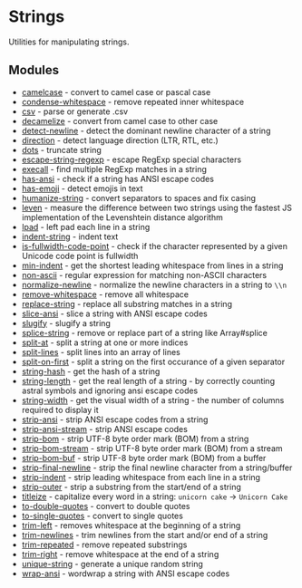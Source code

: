 # Strings

Utilities for manipulating strings.

## Modules

* [camelcase](https://github.com/sindresorhus/camelcase) - convert to camel case or pascal case
* [condense-whitespace](https://github.com/sindresorhus/condense-whitespace) - remove repeated inner whitespace
* [csv](https://github.com/adaltas/node-csv) - parse or generate .csv
* [decamelize](https://github.com/sindresorhus/decamelize) - convert from camel case to other case
* [detect-newline](https://github.com/sindresorhus/detect-newline) - detect the dominant newline character of a string
* [direction](https://github.com/wooorm/direction) - detect language direction (LTR, RTL, etc.)
* [dots](https://github.com/sindresorhus/dots) - truncate string
* [escape-string-regexp](https://github.com/sindresorhus/escape-string-regexp) - escape RegExp special characters
* [execall](https://github.com/sindresorhus/execall) - find multiple RegExp matches in a string
* [has-ansi](https://github.com/sindresorhus/has-ansi) - check if a string has ANSI escape codes
* [has-emoji](https://github.com/sindresorhus/has-emoji) - detect emojis in text
* [humanize-string](https://github.com/sindresorhus/humanize-string) - convert separators to spaces and fix casing
* [leven](https://github.com/sindresorhus/leven) - measure the difference between two strings using the fastest JS implementation of the Levenshtein distance algorithm
* [lpad](https://github.com/sindresorhus/lpad) - left pad each line in a string
* [indent-string](https://github.com/sindresorhus/indent-string) - indent text
* [is-fullwidth-code-point](https://github.com/sindresorhus/is-fullwidth-code-point) - check if the character represented by a given Unicode code point is fullwidth
* [min-indent](https://github.com/sindresorhus/min-indent) - get the shortest leading whitespace from lines in a string
* [non-ascii](https://github.com/sindresorhus/non-ascii) - regular expression for matching non-ASCII characters
* [normalize-newline](https://github.com/sindresorhus/normalize-newline) - normalize the newline characters in a string to `\\n`
* [remove-whitespace](https://github.com/javiercejudo/remove-whitespace) - remove all whitespace
* [replace-string](https://github.com/sindresorhus/replace-string) - replace all substring matches in a string
* [slice-ansi](https://github.com/sindresorhus/slice-ansi) - slice a string with ANSI escape codes
* [slugify](https://github.com/sindresorhus/slugify) - slugify a string
* [splice-string](https://github.com/sindresorhus/splice-string) - remove or replace part of a string like Array#splice
* [split-at](https://github.com/sindresorhus/split-at) - split a string at one or more indices
* [split-lines](https://github.com/sindresorhus/split-lines) - split lines into an array of lines
* [split-on-first](https://github.com/sindresorhus/split-on-first) - split a string on the first occurance of a given separator
* [string-hash](https://github.com/sindresorhus/string-hash) - get the hash of a string
* [string-length](https://github.com/sindresorhus/string-length) - get the real length of a string - by correctly counting astral symbols and ignoring ansi escape codes
* [string-width](https://github.com/sindresorhus/string-width) - get the visual width of a string - the number of columns required to display it
* [strip-ansi](https://github.com/sindresorhus/strip-ansi) - strip ANSI escape codes from a string
* [strip-ansi-stream](https://github.com/sindresorhus/strip-ansi-stream) - strip ANSI escape codes
* [strip-bom](https://github.com/sindresorhus/strip-bom) - strip UTF-8 byte order mark (BOM) from a string
* [strip-bom-stream](https://github.com/sindresorhus/strip-bom-stream) - strip UTF-8 byte order mark (BOM) from a stream
* [strip-bom-buf](https://github.com/sindresorhus/strip-bom-buf) - strip UTF-8 byte order mark (BOM) from a buffer
* [strip-final-newline](https://github.com/sindresorhus/strip-final-newline) - strip the final newline character from a string/buffer
* [strip-indent](https://github.com/sindresorhus/strip-indent) - strip leading whitespace from each line in a string
* [strip-outer](https://github.com/sindresorhus/strip-outer) - strip a substring from the start/end of a string
* [titleize](https://github.com/sindresorhus/titleize) - capitalize every word in a string: `unicorn cake` → `Unicorn Cake`
* [to-double-quotes](https://github.com/sindresorhus/to-double-quotes) - convert to double quotes
* [to-single-quotes](https://github.com/sindresorhus/to-single-quotes) - convert to single quotes
* [trim-left](https://github.com/sindresorhus/trim-left) - removes whitespace at the beginning of a string
* [trim-newlines](https://github.com/sindresorhus/trim-newlines) - trim newlines from the start and/or end of a string
* [trim-repeated](https://github.com/sindresorhus/trim-repeated) - remove repeated substrings
* [trim-right](https://github.com/sindresorhus/trim-right) - remove whitespace at the end of a string
* [unique-string](https://github.com/sindresorhus/unique-string) - generate a unique random string
* [wrap-ansi](https://github.com/sindresorhus/wrap-ansi) - wordwrap a string with ANSI escape codes
